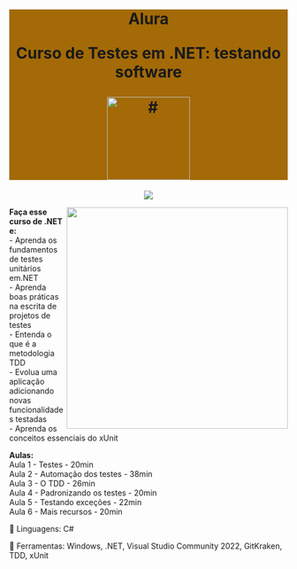 <h1 align="center" style="background-color:#a36a07"> 
<p>Alura</p>
<p>Curso de
Testes em .NET: testando software
</p>
<a href="https://cursos.alura.com.br/course/testes-net-teste-software">
<img src="https://www.alura.com.br/assets/api/cursos/testes-net-teste-software.svg" 
alt="#" width="150" height="150">
</a> 
</h1>
<p align="center">
<img loading="lazy" src="http://img.shields.io/static/v1?label=STATUS&message=EM%20DESENVOLVIMENTO&color=GREEN&style=for-the-badge"/>
</p>
<img src="https://raw.githubusercontent.com/MicaelliMedeiros/micaellimedeiros/master/image/computer-illustration.png" min-width="400px" max-width="400px" width="400px" align="right">
<p align="left"> 
  <strong>Faça esse curso de .NET e:</strong></br>
- Aprenda os fundamentos de testes unitários em.NET</br>
- Aprenda boas práticas na escrita de projetos de testes</br>
- Entenda o que é a metodologia TDD</br>
- Evolua uma aplicação adicionando novas funcionalidades testadas</br>
- Aprenda os conceitos essenciais do xUnit</br>

</p>
<p align="left">
  <strong>Aulas:</strong> </br> 
Aula 1 - Testes - 20min</br> 
Aula 2 - Automação dos testes - 38min</br> 
Aula 3 - O TDD - 26min</br> 
Aula 4 - Padronizando os testes - 20min</br> 
Aula 5 - Testando exceções - 22min</br> 
Aula 6 - Mais recursos - 20min</br> 
</p>
<p align="left">
  🐙 Linguagens: C#
</p>
<p align="left">
  💼 Ferramentas: Windows, .NET, Visual Studio Community 2022, GitKraken, TDD,  xUnit
</p>